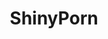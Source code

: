 ---
title: ShinyPorn
crosslinks:
- LatexUnderClothes
- GirlsinWrupPants
- Eliza_cs
- ShinyEcchi
- femalepov
- MassiveTitsnAss
- JavDownloadCenter
- Latex_Furs
- cindyhope
- nicoleaniston
- Overwatch_Porn
- myult1mateischarging
- GloveLove
- giuliahoot
- aika
- AmeliyaNoita
- GemmaMassey
- VacBed
- girlswearingstrapons
---
